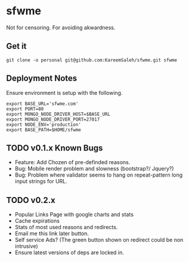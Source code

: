 sfwme
=====

Not for censoring. For avoiding akwardness.

Get it
------

`git clone -o personal git@github.com:KareemSaleh/sfwme.git sfwme`

Deployment Notes
----------------

Ensure environment is setup with the following.
```
export BASE_URL='sfwme.com'
export PORT=80
export MONGO_NODE_DRIVER_HOST=$BASE_URL
export MONGO_NODE_DRIVER_PORT=27017
export NODE_ENV='production'
export BASE_PATH=$HOME/sfwme
```

TODO v0.1.x Known Bugs
------------------
* Feature: Add Chozen of pre-definded reasons.
* Bug: Mobile render problem and slowness (bootstrap?/ Jquery?)
* Bug: Problem where validator seems to hang on repeat-pattern long input strings for URL.

TODO v0.2.x
-------

* Popular Links Page with google charts and stats
* Cache expirations
* Stats of most used reasons and redirects.
* Email me this link later button.
* Self service Ads? (The green button shown on redirect could be non intrusive)
* Ensure latest versions of deps are locked in.
